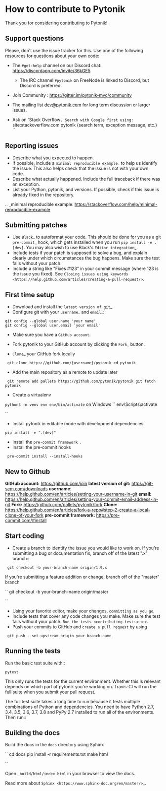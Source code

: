 How to contribute to Pytonik
============================

Thank you for considering contributing to Pytonik!

Support questions
-----------------

Please, don't use the issue tracker for this. Use one of the following
resources for questions about your own code:

* The ``#get-help`` channel on our Discord chat: https://discordapp.com/invite/36kGE5

	* The IRC channel ``#pytonik`` on FreeNode is linked to Discord, but
		Discord is preferred.

* Join Community : https://gitter.im/pytonik-mvc/community

* The mailing list dev@pytonik.com for long term discussion or larger issues.
* Ask on `Stack Overflow``. Search with Google first using:
	``site:stackoverflow.com pytonik {search term, exception message, etc.} ``


Reporting issues
----------------

- Describe what you expected to happen.
- If possible, include a `minimal reproducible example`_ to help us
	identify the issue. This also helps check that the issue is not with
	your own code.
- Describe what actually happened. Include the full traceback if there was an
	exception.
- List your Python, pytonik, and versions. If possible, check if this
	issue is already fixed in the repository.

.. _minimal reproducible example: https://stackoverflow.com/help/minimal-reproducible-example

Submitting patches
------------------

- Use ``Black``_ to autoformat your code. This should be done for you as a
	git ``pre-commit``_ hook, which gets installed when you run ``pip install -e .[dev]``.
	You may also wish to use Black's ``Editor integration``_.
- Include tests if your patch is supposed to solve a bug, and explain
	clearly under which circumstances the bug happens. Make sure the test fails
	without your patch.
- Include a string like "Fixes #123" in your commit message
	(where 123 is the issue you fixed).
	See `Closing issues using keywords
	<https://help.github.com/articles/creating-a-pull-request/>`.

First time setup
----------------

- Download and install the `latest version of git`_.
- Configure git with your `username`_ and `email`_::
```
git config --global user.name 'your name'
git config --global user.email 'your email'
```
- Make sure you have a ``GitHub account``.
- Fork pytonik to your GitHub account by clicking the `Fork`_ button.

- `Clone`_ your GitHub fork locally

`` 
git clone https://github.com/{username}/pytonik
cd pytonik 
``

- Add the main repository as a remote to update later

`` 
git remote add pallets https://github.com/pytonik/pytonik
git fetch pytonik
``

- Create a virtualenv

``
python3 -m venv env
env/bin/activate
``
on Windows
`` 
env\Scripts\activate

``

- Install pytonik in editable mode with development dependencies

`` pip install -e ".[dev]" ``

- Install the ``pre-commit framework ``.
- Install the pre-commit hooks

`` 
pre-commit install --install-hooks
``

New to Github
------------

**GitHub account:** https://github.com/join
**latest version of git:** https://git-scm.com/downloads
**username:** https://help.github.com/en/articles/setting-your-username-in-git
**email:** https://help.github.com/en/articles/setting-your-commit-email-address-in-git
**Fork:** https://github.com/pallets/pytonik/fork
**Clone:** https://help.github.com/en/articles/fork-a-repo#step-2-create-a-local-clone-of-your-fork
**pre-commit framework:** https://pre-commit.com/#install

Start coding
------------

-   Create a branch to identify the issue you would like to work on. If you're submitting a bug or documentation fix, branch off of the latest ".x" branch::

`` 
git checkout -b your-branch-name origin/1.9.x ``

If you're submitting a feature addition or change, branch off of the
"master" branch

`` 
git checkout -b your-branch-name origin/master

``

- Using your favorite editor, make your changes, `` committing as you go ``.
- Include tests that cover any code changes you make. Make sure the test fails without your patch. `` Run the tests <contributing-testsuite> ``.
- Push your commits to GitHub and ``create a pull request`` by using

`` 
git push --set-upstream origin your-branch-name 
``


Running the tests
-----------------

Run the basic test suite with::

``pytest``

This only runs the tests for the current environment. Whether this is relevant
depends on which part of pytonik you're working on. Travis-CI will run the full
suite when you submit your pull request.

The full test suite takes a long time to run because it tests multiple
combinations of Python and dependencies. You need to have Python 2.7, 3.4,
3.5, 3.6, 3.7, 3.8 and PyPy 2.7 installed to run all of the environments. Then run::

Building the docs
-----------------

Build the docs in the ``docs`` directory using Sphinx

``
cd docs
pip install -r requirements.txt
make html

``

Open ``_build/html/index.html`` in your browser to view the docs.

Read more about `Sphinx <https://www.sphinx-doc.org/en/master/>`_.

